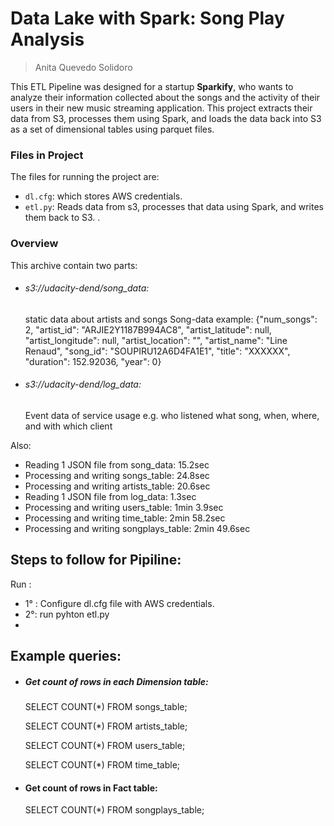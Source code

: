 # Data Lake with Spark: Song Play Analysis
> Anita Quevedo Solidoro

This ETL Pipeline was designed for a startup **Sparkify**, who wants to analyze their information collected about the songs and the activity of their users in their new music streaming application. This project extracts their data from S3, processes them using Spark, and loads the data back into S3 as a set of dimensional tables using parquet files.

### Files in Project
The files for running the project are:

* `dl.cfg`: which stores AWS credentials.
* `etl.py`: Reads data from s3, processes that data using Spark, and writes them back to S3. .

### Overview
This archive contain two parts:
- ###### s3://udacity-dend/song_data: 
  
  static data about artists and songs Song-data example: {"num_songs": 2, "artist_id": "ARJIE2Y1187B994AC8", "artist_latitude": null, "artist_longitude": null, "artist_location": "", "artist_name": "Line Renaud", "song_id": "SOUPIRU12A6D4FA1E1", "title": "XXXXXX", "duration": 152.92036, "year": 0}

- ###### s3://udacity-dend/log_data:
    Event data of service usage e.g. who listened what song, when, where, and with which client 

Also:
- Reading 1 JSON file from song_data: 15.2sec
- Processing and writing songs_table: 24.8sec
- Processing and writing artists_table: 20.6sec
- Reading 1 JSON file from log_data: 1.3sec
- Processing and writing users_table: 1min 3.9sec
- Processing and writing time_table: 2min 58.2sec
- Processing and writing songplays_table: 2min 49.6sec


## Steps to follow for Pipiline:
Run  : 
 - 1° : Configure dl.cfg file with AWS credentials.
 - 2°:  run pyhton etl.py
 - 
 

## Example queries:
- ##### Get count of rows in each Dimension table:


    SELECT COUNT(*) FROM songs_table;
    
    SELECT COUNT(*) FROM artists_table;
    
    SELECT COUNT(*) FROM users_table;
    
    SELECT COUNT(*) FROM time_table;
    
- #### Get count of rows in Fact table:

    SELECT COUNT(*) FROM songplays_table;